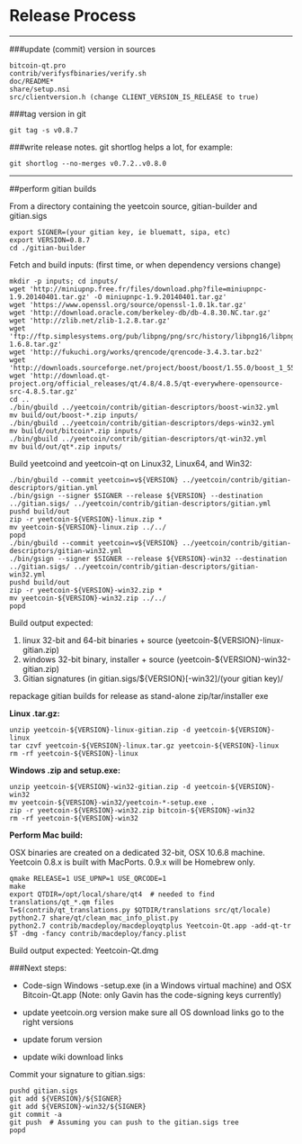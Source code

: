 Release Process
====================

* * *

###update (commit) version in sources


	bitcoin-qt.pro
	contrib/verifysfbinaries/verify.sh
	doc/README*
	share/setup.nsi
	src/clientversion.h (change CLIENT_VERSION_IS_RELEASE to true)

###tag version in git

	git tag -s v0.8.7

###write release notes. git shortlog helps a lot, for example:

	git shortlog --no-merges v0.7.2..v0.8.0

* * *

##perform gitian builds

 From a directory containing the yeetcoin source, gitian-builder and gitian.sigs
  
	export SIGNER=(your gitian key, ie bluematt, sipa, etc)
	export VERSION=0.8.7
	cd ./gitian-builder

 Fetch and build inputs: (first time, or when dependency versions change)

	mkdir -p inputs; cd inputs/
	wget 'http://miniupnp.free.fr/files/download.php?file=miniupnpc-1.9.20140401.tar.gz' -O miniupnpc-1.9.20140401.tar.gz'
	wget 'https://www.openssl.org/source/openssl-1.0.1k.tar.gz'
	wget 'http://download.oracle.com/berkeley-db/db-4.8.30.NC.tar.gz'
	wget 'http://zlib.net/zlib-1.2.8.tar.gz'
	wget 'ftp://ftp.simplesystems.org/pub/libpng/png/src/history/libpng16/libpng-1.6.8.tar.gz'
	wget 'http://fukuchi.org/works/qrencode/qrencode-3.4.3.tar.bz2'
	wget 'http://downloads.sourceforge.net/project/boost/boost/1.55.0/boost_1_55_0.tar.bz2'
	wget 'http://download.qt-project.org/official_releases/qt/4.8/4.8.5/qt-everywhere-opensource-src-4.8.5.tar.gz'
	cd ..
	./bin/gbuild ../yeetcoin/contrib/gitian-descriptors/boost-win32.yml
	mv build/out/boost-*.zip inputs/
	./bin/gbuild ../yeetcoin/contrib/gitian-descriptors/deps-win32.yml
	mv build/out/bitcoin*.zip inputs/
	./bin/gbuild ../yeetcoin/contrib/gitian-descriptors/qt-win32.yml
	mv build/out/qt*.zip inputs/

 Build yeetcoind and yeetcoin-qt on Linux32, Linux64, and Win32:
  
	./bin/gbuild --commit yeetcoin=v${VERSION} ../yeetcoin/contrib/gitian-descriptors/gitian.yml
	./bin/gsign --signer $SIGNER --release ${VERSION} --destination ../gitian.sigs/ ../yeetcoin/contrib/gitian-descriptors/gitian.yml
	pushd build/out
	zip -r yeetcoin-${VERSION}-linux.zip *
	mv yeetcoin-${VERSION}-linux.zip ../../
	popd
	./bin/gbuild --commit yeetcoin=v${VERSION} ../yeetcoin/contrib/gitian-descriptors/gitian-win32.yml
	./bin/gsign --signer $SIGNER --release ${VERSION}-win32 --destination ../gitian.sigs/ ../yeetcoin/contrib/gitian-descriptors/gitian-win32.yml
	pushd build/out
	zip -r yeetcoin-${VERSION}-win32.zip *
	mv yeetcoin-${VERSION}-win32.zip ../../
	popd

  Build output expected:

  1. linux 32-bit and 64-bit binaries + source (yeetcoin-${VERSION}-linux-gitian.zip)
  2. windows 32-bit binary, installer + source (yeetcoin-${VERSION}-win32-gitian.zip)
  3. Gitian signatures (in gitian.sigs/${VERSION}[-win32]/(your gitian key)/

repackage gitian builds for release as stand-alone zip/tar/installer exe

**Linux .tar.gz:**

	unzip yeetcoin-${VERSION}-linux-gitian.zip -d yeetcoin-${VERSION}-linux
	tar czvf yeetcoin-${VERSION}-linux.tar.gz yeetcoin-${VERSION}-linux
	rm -rf yeetcoin-${VERSION}-linux

**Windows .zip and setup.exe:**

	unzip yeetcoin-${VERSION}-win32-gitian.zip -d yeetcoin-${VERSION}-win32
	mv yeetcoin-${VERSION}-win32/yeetcoin-*-setup.exe .
	zip -r yeetcoin-${VERSION}-win32.zip bitcoin-${VERSION}-win32
	rm -rf yeetcoin-${VERSION}-win32

**Perform Mac build:**

  OSX binaries are created on a dedicated 32-bit, OSX 10.6.8 machine.
  Yeetcoin 0.8.x is built with MacPorts.  0.9.x will be Homebrew only.

	qmake RELEASE=1 USE_UPNP=1 USE_QRCODE=1
	make
	export QTDIR=/opt/local/share/qt4  # needed to find translations/qt_*.qm files
	T=$(contrib/qt_translations.py $QTDIR/translations src/qt/locale)
	python2.7 share/qt/clean_mac_info_plist.py
	python2.7 contrib/macdeploy/macdeployqtplus Yeetcoin-Qt.app -add-qt-tr $T -dmg -fancy contrib/macdeploy/fancy.plist

 Build output expected: Yeetcoin-Qt.dmg

###Next steps:

* Code-sign Windows -setup.exe (in a Windows virtual machine) and
  OSX Bitcoin-Qt.app (Note: only Gavin has the code-signing keys currently)

* update yeetcoin.org version
  make sure all OS download links go to the right versions

* update forum version

* update wiki download links

Commit your signature to gitian.sigs:

	pushd gitian.sigs
	git add ${VERSION}/${SIGNER}
	git add ${VERSION}-win32/${SIGNER}
	git commit -a
	git push  # Assuming you can push to the gitian.sigs tree
	popd

